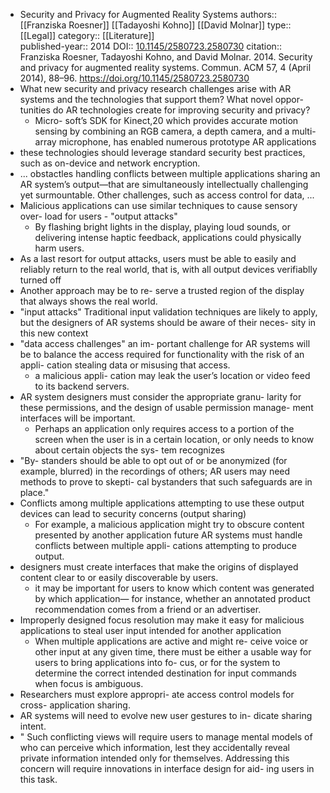 - Security and Privacy for Augmented Reality Systems
  authors:: [[Franziska Roesner]] [[Tadayoshi Kohno]] [[David Molnar]]
  type:: [[Legal]] 
  category:: [[Literature]]  
  published-year:: 2014
  DOI:: [10.1145/2580723.2580730](https://doi.org/10.1145/2580723.2580730) 
  citation:: Franziska Roesner, Tadayoshi Kohno, and David Molnar. 2014. Security and privacy for augmented reality systems. Commun. ACM 57, 4 (April 2014), 88–96. https://doi.org/10.1145/2580723.2580730
- What new security and privacy research challenges arise with AR systems and the technologies that support them? What novel oppor- tunities do AR technologies create for improving security and privacy?
	- Micro- soft’s SDK for Kinect,20 which provides accurate motion sensing by combining an RGB camera, a depth camera, and a multi-array microphone, has enabled numerous prototype AR applications
- these technologies should leverage standard security best practices, such as on-device and network encryption.
- ... obstactles handling conflicts between multiple applications sharing an AR system’s output—that are simultaneously intellectually challenging yet surmountable. Other challenges, such as access control for data, ...
- Malicious applications can use similar techniques to cause sensory over- load for users - "output attacks"
	- By flashing bright lights in the display, playing loud sounds, or delivering intense haptic feedback, applications could physically harm users.
- As a last resort for output attacks, users must be able to easily and reliably return to the real world, that is, with all output devices verifiablly turned off
- Another approach may be to re- serve a trusted region of the display that always shows the real world.
- "input attacks" Traditional input validation techniques are likely to apply, but the designers of AR systems should be aware of their neces- sity in this new context
- "data access challenges" an im- portant challenge for AR systems will be to balance the access required for functionality with the risk of an appli- cation stealing data or misusing that access.
	- a malicious appli- cation may leak the user’s location or video feed to its backend servers.
- AR system designers must consider the appropriate granu- larity for these permissions, and the design of usable permission manage- ment interfaces will be important.
	- Perhaps an application only requires access to a portion of the screen when the user is in a certain location, or only needs to know about certain objects the sys- tem recognizes
- "By- standers should be able to opt out of or be anonymized (for example, blurred) in the recordings of others;
  AR users may need methods to prove to skepti- cal bystanders that such safeguards are in place."
- Conflicts among multiple applications attempting to use these output devices can lead to security concerns (output sharing)
	- For example, a malicious application might try to obscure content presented by another application
	  future AR systems must handle conflicts between multiple appli- cations attempting to produce output.
- designers must create interfaces that make the origins of displayed content clear to or easily discoverable by users.
	- it may be important for users to know which content was generated by which application— for instance, whether an annotated product recommendation comes from a friend or an advertiser.
- Improperly designed focus resolution may make it easy for malicious applications to steal user input intended for another application
	- When multiple applications are active and might re- ceive voice or other input at any given time, there must be either a usable way for users to bring applications into fo- cus, or for the system to determine the correct intended destination for input commands when focus is ambiguous.
- Researchers must explore appropri- ate access control models for cross- application sharing.
- AR systems will need to evolve new user gestures to in- dicate sharing intent.
- " Such conflicting views will require users to manage mental models of who can perceive which information, lest they accidentally reveal private information intended only for themselves.
  Addressing this concern will require innovations in interface design for aid- ing users in this task.